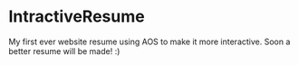 # IntractiveResume
My first ever website resume using AOS to make it more interactive. Soon a better resume will be made! :)
